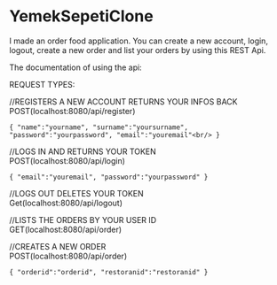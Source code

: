# YemekSepetiClone
I made an order food application. You can create a new account, login, logout, create a new order and list your orders by using this REST Api.

The documentation of using the api:

REQUEST TYPES: 

//REGISTERS A NEW ACCOUNT RETURNS YOUR INFOS BACK <br/>
POST(localhost:8080/api/register)<br/>

   `{
     "name":"yourname",
     "surname":"yoursurname",
     "password":"yourpassword",
     "email":"youremail"<br/>
   }`

//LOGS IN AND RETURNS YOUR TOKEN<br/>
POST(localhost:8080/api/login)<br/>

   `{
     "email":"youremail",
     "password":"yourpassword"
   }`

//LOGS OUT DELETES YOUR TOKEN<br/>
Get(localhost:8080/api/logout)<br/>

//LISTS THE ORDERS BY YOUR USER ID<br/>
GET(localhost:8080/api/order)<br/>

//CREATES A NEW ORDER<br/>
POST(localhost:8080/api/order)<br/>

   `{
     "orderid":"orderid",
     "restoranid":"restoranid"
   }`
